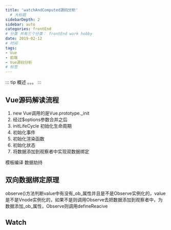 ```yaml
---
title: 'watchAndComputed源码分析'
  # 大标题
sidebarDepth: 2
sidebar: auto
categories: frontEnd
# 分类 共有三个分类： frontEnd work hobby
date: 2019-02-12
# 时间
tags:
- Vue
- 前端
- Vue源码分析
# 标签
---
```


::: tip 概述
。。。
:::

## Vue源码解读流程
1. new Vue调用的是Vue.prototype._init
2. 经过$options参数合并之后
3. initLifeCycle 初始化生命周期
4. 初始化事件
5. 初始化渲染函数
6. 初始化状态
7. 将数据添加到观察者中实现双数据绑定

模板编译
数据劫持

## 双向数据绑定原理
observe()方法判断value中有没有_ob_属性并且是不是Observe实例化的，value是不是Vnode实例化的，如果不是则调用Observe去把数据添加到观察者中，为数据添加_ob_属性，Observe则调用defineReacive

## Watch






